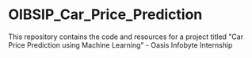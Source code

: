 # OIBSIP_Car_Price_Prediction
This repository contains the code and resources for a project titled "Car Price Prediction using Machine Learning" - Oasis Infobyte Internship
